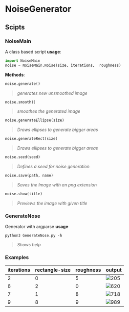 # NoiseGenerator

## Scipts
### NoiseMain 
A class based script
**usage**:
```python
import NoiseMain
noise = NoiseMain.Noise(size, iterations,  roughness)
```  
**Methods**: 
```python
noise.generate()
``` 
>*generates new unsmoothed image*  
```python
noise.smooth()
``` 
>*smoothes the generated image*  
```python
noise.generateEllipse(size)
``` 
>*Draws ellipses to generate bigger areas*  
```python
noise.generateRect(size)
``` 
>*Draws ellipses to generate bigger areas*  
```python
noise.seed(seed)
``` 
>*Defines a seed for noise generation*  
```python
noise.save(path, name)
``` 
>*Saves the Image with an png extension*  
```python
noise.show(title)
``` 
>*Previews the image with given title*  
   
### GenerateNose
Generator with argparse
**usage**
```batch
python3 GenerateNose.py -h
```
>*Shows help*

### Examples
|iterations | rectangle-size | roughness | output |
|---------- |----------------|-----------|--------|
|2|0|5|![205](https://i.imgur.com/RX32N3H.png)|
|6|2|0|![620](https://imgur.com/ZJOMRBC.png)|
|7|1|8|![718](https://imgur.com/sYIqVFX.png)|
|9|8|9|![989](https://imgur.com/oQreVbx.png)|
